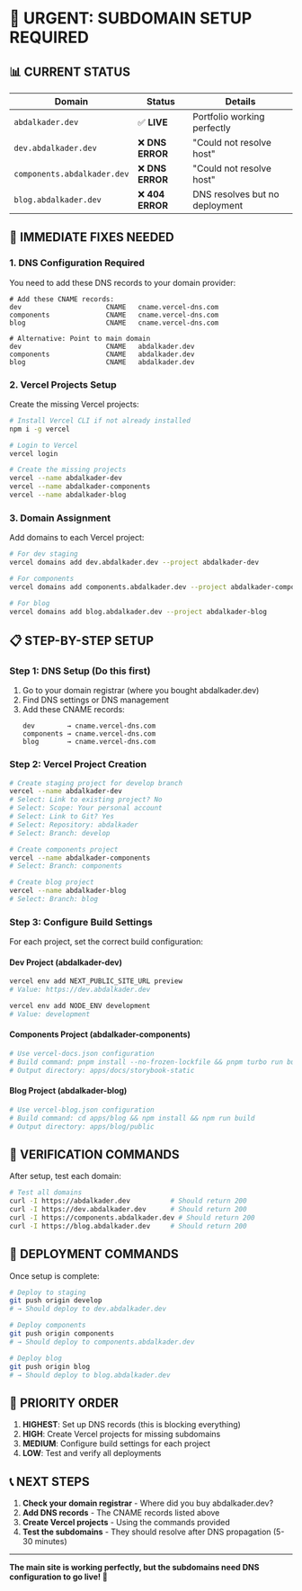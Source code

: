 # 🚨 URGENT: SUBDOMAIN SETUP REQUIRED

## 📊 CURRENT STATUS

| Domain | Status | Details |
|--------|--------|---------|
| `abdalkader.dev` | ✅ **LIVE** | Portfolio working perfectly |
| `dev.abdalkader.dev` | ❌ **DNS ERROR** | "Could not resolve host" |
| `components.abdalkader.dev` | ❌ **DNS ERROR** | "Could not resolve host" |
| `blog.abdalkader.dev` | ❌ **404 ERROR** | DNS resolves but no deployment |

## 🔧 IMMEDIATE FIXES NEEDED

### 1. **DNS Configuration Required**

You need to add these DNS records to your domain provider:

```dns
# Add these CNAME records:
dev                     CNAME   cname.vercel-dns.com
components              CNAME   cname.vercel-dns.com
blog                    CNAME   cname.vercel-dns.com

# Alternative: Point to main domain
dev                     CNAME   abdalkader.dev
components              CNAME   abdalkader.dev  
blog                    CNAME   abdalkader.dev
```

### 2. **Vercel Projects Setup**

Create the missing Vercel projects:

```bash
# Install Vercel CLI if not already installed
npm i -g vercel

# Login to Vercel
vercel login

# Create the missing projects
vercel --name abdalkader-dev
vercel --name abdalkader-components  
vercel --name abdalkader-blog
```

### 3. **Domain Assignment**

Add domains to each Vercel project:

```bash
# For dev staging
vercel domains add dev.abdalkader.dev --project abdalkader-dev

# For components
vercel domains add components.abdalkader.dev --project abdalkader-components

# For blog  
vercel domains add blog.abdalkader.dev --project abdalkader-blog
```

## 📋 STEP-BY-STEP SETUP

### Step 1: DNS Setup (Do this first)
1. Go to your domain registrar (where you bought abdalkader.dev)
2. Find DNS settings or DNS management
3. Add these CNAME records:
   ```
   dev        → cname.vercel-dns.com
   components → cname.vercel-dns.com
   blog       → cname.vercel-dns.com
   ```

### Step 2: Vercel Project Creation
```bash
# Create staging project for develop branch
vercel --name abdalkader-dev
# Select: Link to existing project? No
# Select: Scope: Your personal account
# Select: Link to Git? Yes
# Select: Repository: abdalkader
# Select: Branch: develop

# Create components project
vercel --name abdalkader-components
# Select: Branch: components

# Create blog project  
vercel --name abdalkader-blog
# Select: Branch: blog
```

### Step 3: Configure Build Settings

For each project, set the correct build configuration:

#### Dev Project (abdalkader-dev)
```bash
vercel env add NEXT_PUBLIC_SITE_URL preview
# Value: https://dev.abdalkader.dev

vercel env add NODE_ENV development
# Value: development
```

#### Components Project (abdalkader-components)
```bash
# Use vercel-docs.json configuration
# Build command: pnpm install --no-frozen-lockfile && pnpm turbo run build --filter=@abdalkader/ui && cd apps/docs && pnpm build
# Output directory: apps/docs/storybook-static
```

#### Blog Project (abdalkader-blog)
```bash
# Use vercel-blog.json configuration  
# Build command: cd apps/blog && npm install && npm run build
# Output directory: apps/blog/public
```

## 🧪 VERIFICATION COMMANDS

After setup, test each domain:

```bash
# Test all domains
curl -I https://abdalkader.dev          # Should return 200
curl -I https://dev.abdalkader.dev      # Should return 200
curl -I https://components.abdalkader.dev # Should return 200
curl -I https://blog.abdalkader.dev     # Should return 200
```

## 📝 DEPLOYMENT COMMANDS

Once setup is complete:

```bash
# Deploy to staging
git push origin develop
# → Should deploy to dev.abdalkader.dev

# Deploy components
git push origin components  
# → Should deploy to components.abdalkader.dev

# Deploy blog
git push origin blog
# → Should deploy to blog.abdalkader.dev
```

## 🚨 PRIORITY ORDER

1. **HIGHEST**: Set up DNS records (this is blocking everything)
2. **HIGH**: Create Vercel projects for missing subdomains
3. **MEDIUM**: Configure build settings for each project
4. **LOW**: Test and verify all deployments

## 📞 NEXT STEPS

1. **Check your domain registrar** - Where did you buy abdalkader.dev?
2. **Add DNS records** - The CNAME records listed above
3. **Create Vercel projects** - Using the commands provided
4. **Test the subdomains** - They should resolve after DNS propagation (5-30 minutes)

---

**The main site is working perfectly, but the subdomains need DNS configuration to go live! 🎯**